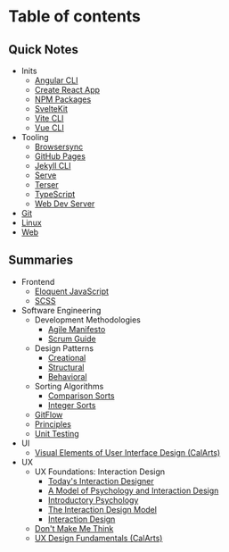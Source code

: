 # Table of contents

## Quick Notes

* Inits
  * [Angular CLI](notes/inits/angular_cli.md)
  * [Create React App](notes/inits/cra.md)
  * [NPM Packages](notes/inits/npm_pkg.md)
  * [SvelteKit](notes/inits/sveltekit.md)
  * [Vite CLI](notes/inits/vite_cli.md)
  * [Vue CLI](notes/inits/vue_cli.md)
* Tooling
  * [Browsersync](notes/tooling/browser_sync.md)
  * [GitHub Pages](notes/tooling/gh_pages.md)
  * [Jekyll CLI](notes/tooling/jekyll_cli.md)
  * [Serve](notes/tooling/serve.md)
  * [Terser](notes/tooling/terser.md)
  * [TypeScript](notes/tooling/typescript.md)
  * [Web Dev Server](notes/tooling/wds.md)
* [Git](notes/git.md)
* [Linux](notes/linux.md)
* [Web](notes/web.md)

## Summaries

* Frontend
  * [Eloquent JavaScript](summs/frontend/eloquent_js.md)
  * [SCSS](summs/frontend/scss.md)
* Software Engineering
  * Development Methodologies
    * [Agile Manifesto](summs/software-engg/dev-methodologies/agile_manifesto.md)
    * [Scrum Guide](summs/software-engg/dev-methodologies/scrum_guide.md)
  * Design Patterns
    * [Creational](summs/software-engg/patterns/creational.md)
    * [Structural](summs/software-engg/patterns/structural.md)
    * [Behavioral](summs/software-engg/patterns/behavioral.md)
  * Sorting Algorithms
    * [Comparison Sorts](summs/software-engg/sorting/comparison.md)
    * [Integer Sorts](summs/software-engg/sorting/integer.md)
  * [GitFlow](summs/software-engg/gitflow.md)
  * [Principles](summs/software-engg/principles.md)
  * [Unit Testing](summs/software-engg/u_testing.md)
* UI
  * [Visual Elements of User Interface Design (CalArts)](summs/ui/visual_elements_of_ui_design.md)
* UX
  * UX Foundations: Interaction Design
    * [Today's Interaction Designer](summs/ux/ux-foundations-ixd/todays_interaction_designer.md)
    * [A Model of Psychology and Interaction Design](summs/ux/ux-foundations-ixd/a_model_of_psychology_and_ixd.md)
    * [Introductory Psychology](summs/ux/ux-foundations-ixd/introductory_psychology.md)
    * [The Interaction Design Model](summs/ux/ux-foundations-ixd/the_ixd_model.md)
    * [Interaction Design](summs/ux/ux-foundations-ixd/ixd.md)
  * [Don't Make Me Think](summs/ux/dont_make_me_think.md)
  * [UX Design Fundamentals (CalArts)](summs/ux/ux_design_fundamentals.md)
